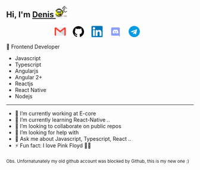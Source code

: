 ## Hi, I'm <a href="https://linkedin.com/in/denis-ladeira-814365115/">Denis  <img src="https://github.com/denismend/denismend/blob/master/.github/hi.gif" width="30px" alt="hi"></a>

<p align="center">
 <a href="mailto:denisladeira1@gmail.com"><img src="https://github.com/denisfloyd/denisfloyd/blob/main/.github/gmail.svg" width="30px" alt="mail"></a> &nbsp; &nbsp;
 <a href="https://github.com/denisfloyd"><img src="https://github.com/denisfloyd/denisfloyd/blob/main/.github/github.svg" width="30px" alt="mail"></a> &nbsp; &nbsp;
 <a href="https://linkedin.com/in/denis-ladeira-814365115"><img src="https://github.com/denisfloyd/denisfloyd/blob/main/.github/linkedin.svg" width="30px" alt="LinkedIn"></a> &nbsp; &nbsp;
 <a href="https://discord.com/users/Denis Ladeira#1404"><img src="https://github.com/denisfloyd/denisfloyd/blob/main/.github/discord.svg" width="30px" alt="Discord"></a> &nbsp; &nbsp;
 <a href="https://t.me/denisfloyd"><img src="https://github.com/denisfloyd/denisfloyd/blob/main/.github/telegram.svg" width="30px" alt="ctftime"></a> &nbsp; &nbsp;
</p>

:rocket: Frontend Developer
- Javascript
- Typescript
- Angularjs
- Angular 2+
- Reactjs
- React Native
- Nodejs

<hr />


- 🔭 I’m currently working at E-core
- 🌱 I’m currently learning React-Native ..
- 👯 I’m looking to collaborate on public repos 
- 🤔 I’m looking for help with 
- 💬 Ask me about Javascript, Typescript, React ..
- ⚡ Fun fact: I love Pink Floyd 🎸🎵

<sub>
 Obs. Unfornatunately my old github account was blocked by Github, this is my new one :)
</sub>

